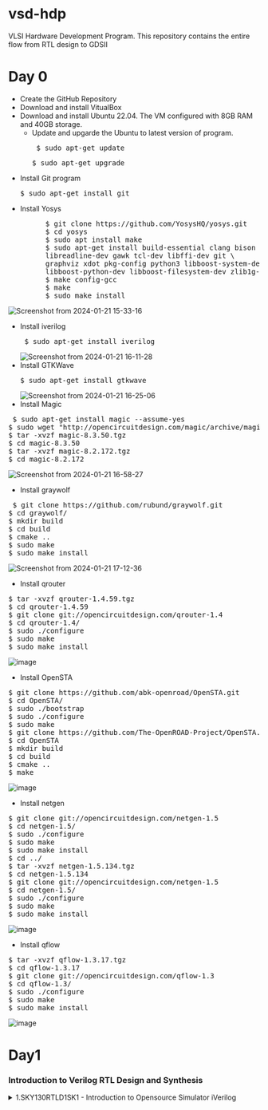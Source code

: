 # vsd-hdp
  VLSI Hardware Development Program. This repository contains the entire flow from RTL design to GDSII
# Day 0
* Create the GitHub Repository
* Download and install VitualBox
* Download and install Ubuntu 22.04. The VM configured with 8GB RAM and 40GB storage.
     - Update and upgarde the Ubuntu to latest version of program.
       <pre> $ sudo apt-get update</pre>
       <pre>$ sudo apt-get upgrade</pre>   
* Install Git program <pre>$ sudo apt-get install git</pre>
* Install Yosys
  <pre>      $ git clone https://github.com/YosysHQ/yosys.git
        $ cd yosys
        $ sudo apt install make
        $ sudo apt-get install build-essential clang bison flex \
        libreadline-dev gawk tcl-dev libffi-dev git \
        graphviz xdot pkg-config python3 libboost-system-dev \
        libboost-python-dev libboost-filesystem-dev zlib1g-dev
        $ make config-gcc
        $ make
        $ sudo make install </pre>    
![Screenshot from 2024-01-21 15-33-16](https://github.com/ManjuLanjewar/vsd-hdp/assets/157192602/2e457813-147f-4336-9099-6ef315d52c0c)
* Install iverilog  <pre> $ sudo apt-get install iverilog </pre>
  ![Screenshot from 2024-01-21 16-11-28](https://github.com/ManjuLanjewar/vsd-hdp/assets/157192602/cd7afb20-3474-432b-b6bc-9f2d34d65cd9)
* Install GTKWave <pre>$ sudo apt-get install gtkwave </pre>
    ![Screenshot from 2024-01-21 16-25-06](https://github.com/ManjuLanjewar/vsd-hdp/assets/157192602/5ba8c597-86ba-4da4-8415-700f1642a58d)
* Install Magic
<pre> $ sudo apt-get install magic --assume-yes
$ sudo wget "http://opencircuitdesign.com/magic/archive/magic-8.3.50.tgz"
$ tar -xvzf magic-8.3.50.tgz
$ cd magic-8.3.50
$ tar -xvzf magic-8.2.172.tgz
$ cd magic-8.2.172 </pre>
![Screenshot from 2024-01-21 16-58-27](https://github.com/ManjuLanjewar/vsd-hdp/assets/157192602/247c43d6-6ccd-4cdb-a942-52052ff8364a)
* Install graywolf
<pre> $ git clone https://github.com/rubund/graywolf.git
$ cd graywolf/
$ mkdir build
$ cd build
$ cmake ..
$ sudo make
$ sudo make install </pre>
![Screenshot from 2024-01-21 17-12-36](https://github.com/ManjuLanjewar/vsd-hdp/assets/157192602/44f61e92-140e-4a77-b946-afa0c0422da2)
* Install qrouter
<pre>$ tar -xvzf qrouter-1.4.59.tgz
$ cd qrouter-1.4.59
$ git clone git://opencircuitdesign.com/qrouter-1.4 
$ cd qrouter-1.4/
$ sudo ./configure
$ sudo make
$ sudo make install </pre>
![image](https://github.com/ManjuLanjewar/vsd-hdp/assets/157192602/ad761cd2-8abd-4bd3-85ac-6cd3c34ec8f7)
* Install OpenSTA
<pre>$ git clone https://github.com/abk-openroad/OpenSTA.git
$ cd OpenSTA/
$ sudo ./bootstrap 
$ sudo ./configure 
$ sudo make
$ git clone https://github.com/The-OpenROAD-Project/OpenSTA.git
$ cd OpenSTA
$ mkdir build
$ cd build
$ cmake ..
$ make </pre>
![image](https://github.com/ManjuLanjewar/vsd-hdp/assets/157192602/4670fa6c-ec88-4719-8b0a-319f68073496)
* Install netgen
<pre>$ git clone git://opencircuitdesign.com/netgen-1.5 
$ cd netgen-1.5/
$ sudo ./configure
$ sudo make
$ sudo make install
$ cd ../
$ tar -xvzf netgen-1.5.134.tgz
$ cd netgen-1.5.134
$ git clone git://opencircuitdesign.com/netgen-1.5 
$ cd netgen-1.5/
$ sudo ./configure
$ sudo make
$ sudo make install</pre>
![image](https://github.com/ManjuLanjewar/vsd-hdp/assets/157192602/13e7881c-39f7-439f-9f49-8fe047b171b7)
* Install qflow
<pre>$ tar -xvzf qflow-1.3.17.tgz
$ cd qflow-1.3.17
$ git clone git://opencircuitdesign.com/qflow-1.3 
$ cd qflow-1.3/
$ sudo ./configure
$ sudo make
$ sudo make install</pre>
![image](https://github.com/ManjuLanjewar/vsd-hdp/assets/157192602/62a97dfb-f60c-425d-8955-c026a0ac623a)

# Day1
 ### Introduction to Verilog RTL Design and Synthesis

 <details>
   <summary>1.SKY130RTLD1SK1 - Introduction to Opensource Simulator iVerilog</summary>
                  <summary> -Introduction to iverilog design test bench</summary>
- RTL design is implementation of Specifications. Intend of spec need to be verified by simulating design. RTL design is checked for adherence to the spec by simulating design 
-Simulator is tool used for simulating the design. iverilog is simulator.
-Design is the actual verilog code or set of verilog codes/files which has the intended functionality to meet with the required specifications.
-To check weather design obeying required specifications or not, apply stimulus to design and observe it's ouput and match it to spec.
 So,Testbench is the setup to apply stimulus(test_vector) to the design to check its functionality. 

-Simulator looks for changes on the input signals and evaluating the output. If there is no change in the input, tere is no change in output. Simulator is looking for change in values of input. 

![image](https://github.com/ManjuLanjewar/vsd-hdp/assets/157192602/710a2e7d-6660-4d2a-b3ba-4fc721ae8cf3)

Design under testbench have set of primary inputs or one (in case of inverter) and 1 or more primary outputs. To all Primary inputs need to generate stimulus using Stimulus generator and from all primary output, observe stimulus in stimlus observer. Design is instantiated in testbench. 
TB doesn't have primary inputs or primary outputs.  

Simulation flow in iverilog simulator:  
![image](https://github.com/ManjuLanjewar/vsd-hdp/assets/157192602/e8b30f3e-1550-4cc7-abcf-246689bdffc7)

Design and testbench applied to iverilog. Any simulator look only for changes in input and going to dump changes in output.
Output of simulator is vcd file where vcd stands for value change dump because looking for changes in values. So, format is called vcd format.
To view vcd file, gtkwave tool is used for viewing waveforms and see waveform output. For given inputs, what is change in outputs.
So, functionality of design is verified from waveforms.
  
   2.SKY130RTLD1SK2 - Labs using iVerilog and gtkwaveg
   - In this enviornment setup is done for running lab. First tool flow setup and then file setup for running the labs
i)Clone the below repo as it contains library files and verilog files. 
  Library files contains verilog model and SKY130 standard cell library which will be used for synthesis. 
  verilog_model contains all standard cell verilog models of standard cells which are present in library files.
  Verilog_files contains source file and its corresponding testbench files.
                
   <pre>$ git clone https://github.com/kunalg123/sky130RTLDesignAndSynthesisWorkshop.git</pre>
       

![image](https://github.com/ManjuLanjewar/vsd-hdp/assets/157192602/c08e0b6b-6ccf-4aa6-9f3e-eb3ddbd9d130)

ii)Design files which are present in verilog_file folder will be loaded in iverilog. After loading design file, iverilog create output file              (a.out) 
<pre>$ iverilog good_mux.v tb_good_mux.v</pre>

      
iii)Execute the a.out file to generate the VCD info as a .vcd file(output of Simulator):
      
<pre>$ ./a.out</pre>
           
iv).vcd file is loaded in gtkwave simulator

<pre>$ gtkwave tb_good_mux.vcd</pre>
        

![image](https://github.com/ManjuLanjewar/vsd-hdp/assets/157192602/8bcee619-6741-4493-9a84-20f1d0a8e56e)

uut i.e. unit under test is under testbench. Drag and drop inputs and output to signal window and zoom fit to view the waveforms. To zoom on particular region on waveforms  click on that region and Zoom In to it. To see transition on signal , select signal and click on 'Zoom to End' and then click on 'Find Next Edge' to see forward transitions and 'Find Previous Edge' to see backward transitions. This is useful for evaluating designs.

v)To see file structure of design file and testbench file in gvim which is vim text editor with its own GUI.
<pre>$ gvim tb_good_mux.v -o good_mux.v</pre>
In testbench, Testbench instantiate design. Testbench doesn't have primary inputs or primary outputs. Design is instantiated in testbench and called design instantiated as uut or dut (design under test). In this testbench, there is no stimuls observer. Instead, directly Dumping vcd files. stimulus is generated. oserving output in gtkwave. 

![image](https://github.com/ManjuLanjewar/vsd-hdp/assets/157192602/c397a7e9-a8d3-4173-9e67-98679d106305)

3) Introduction to Yosys and Logic Synthesis
   * Yosys is synthesizer tool used or converting RTL to netlist.
   
![image](https://github.com/ManjuLanjewar/vsd-hdp/assets/157192602/6ae20ed1-6b19-4e65-b03b-96ac310a4837)

Setup shows, read_verilog command to read design.  read_liberty command to read .lib.  write_verilog command to write out netlist file. Execute write_verilog, to get netlist output.Netlist is represantation of the design in the form of standard cells present in the .lib. 
So, Design and netlist should be one and the same.

Verify the Synthesis
How to verify synthesis is correct or how to verify how tool has not messed up with design or done any intentionly to damage design while synthesis.
Need to verify synthesis output as well.
![image](https://github.com/ManjuLanjewar/vsd-hdp/assets/157192602/6c6bacc8-8a82-4e25-8808-bd743c2fd94f)

Here, to verify the synthesis netlist file and testbench file is given as  input to simulator tool iverilog to get vcd output. Load the waveform in gtkwave tool to observe stimulus. This stimulus should be same as output observed during RTL simulation. 
Netlist is true representation of design that means the design was written as behavioral verilog code, netlist is verilog code in terms of standard cells but between design and synthesize netlist, design is form of RTL code and design in form of netlist, primary input and outputs have not changed, should remains same. Use same testbench as RTL testbench. No need of new TB.    
(This means that the netlist and the RTL are simply two representations of the design. The netlist representing rhe design in terms of standard cells and the RTL in terms of behavior.)

Logic Synthesis: 
RTL design is behavioural repesentation of required specifications written in behavioural form in verilog HDL. 
To get hardware digital design circuit how to map RTL code and digital design circuit. Synthesis means RTL to gate level translation. Design is converted into gates and connections are made between gates and file that is written out called as netlist. 

![image](https://github.com/ManjuLanjewar/vsd-hdp/assets/157192602/9dff0597-764b-42f1-a645-e98d117dc01b)

Logic Synthesis comes to resolve the problem of translating RTL code to Digital Logic Circuit form (Gate level translation + connecyions between the gates) by giving out the netlist file.

.lib is a collection of logical modules includes all basic gates like AND, OR, NOT, etc.( bucket of all standard cells availabale), as well as different flavors of same gates and their functionalities (slow, medium and fast versions/ 2, 3, 4 input versions). 
.lib is just collection of all standard cell, different flavours of same standard cell , different flavours of functionalities of same standard cell 
.lib contain std cells to implement any boolean logic functionalities. 

![image](https://github.com/ManjuLanjewar/vsd-hdp/assets/157192602/2c96a561-bca1-445e-a632-0bf1616b04ee)

Why different flavours of Gate requied. 

![image](https://github.com/ManjuLanjewar/vsd-hdp/assets/157192602/73a8d382-79d4-41b5-bb18-1726da58f40a)

F/F A and F/F B connected through combinational circuit. What is maximum speed of combinational circuit work? what is max clock rate can be applied to this? Tclk is period of clock. Tclk should be such big that time for data to travel from F/F A to F/F B, this should be achieved in 1 clk cycle. Tcq_A is Propogation ddelay of F/F A. Tcombi is propogation delay of combinational circuit. Set up time (Tsetup_B) is time before clock edge need to supply data at input of F/F B. Before clock arrives, data needs to be stable a small duration before. That small duration is called set up time.   
Tclk > Tcq_A + Tcombi + Tsetup_B. This is minimum requirement of clock period and that will decide maximum frequency, Fclk(max) will be 1/ Tclk(min).
To achive maximum clock speed, because min clock period, maximum will be clk speed so better is performance. Always looking for max performance, these delays (i.e. Tcq_A, Tcombi, Tsetup) should be as less as possible. so need cell to work very fast to make Tcombi small. So, are faster cells sufficient? 
should have faster cells in .lib? why do have slow and medium cells in .lib? 

Why do you need slow Cells?

![image](https://github.com/ManjuLanjewar/vsd-hdp/assets/157192602/4591b824-c92a-4ccb-b38f-a393fa0e0389)

F/F A is launching and F/F B to capture after F/F A i.e in next clk. Whatever F/F A is launching in previous cycle, it should be captured by F/F B in next clock cycle. If F/F B captures when F/F A is launching in previous cycle then there will be mismatch what F/F A launch in previous cycle. Missing some data. Need to guarantee minimum delay, that is delay from F/F A to F/F B should be greater than hold time.
Hold time of F/F is time after edge of clock, data should not change. Fastest change that can happen, the input of B should be after certain some time. so that F/F B reliablly catpture previous data. To ensure that there are no hold issues at F/F B, we need cells to work slowly. No need of fast cells.
, if start using fast cells, violating hold. because what my A is trying give out , may appear at. 
Cicuit should work fast but not ultra fast. Cicuit should be optimally fast. Need some cells to work slowly to meet hold time. Need some cells fast to meet setup. Need variety of cells to meet this requirement and this collection is present in .lib

Faster cells Vs Slower Cells
![image](https://github.com/ManjuLanjewar/vsd-hdp/assets/157192602/e08806b5-e2f4-412f-a123-f59a5b123441)

LOAD in Digital Logic Circuit is the capacitance. Faster is charging and discharging of capacitance, lesser is cell delay. charge capacitance at fast, propogation delay is less.  

Selection of Cells

![image](https://github.com/ManjuLanjewar/vsd-hdp/assets/157192602/f77dcd03-7ef0-464e-8e96-4d15b4dc7885)


Synthesis

![image](https://github.com/ManjuLanjewar/vsd-hdp/assets/157192602/9101ebec-983b-4be1-afd2-d5f21a71e70e)


 4) Labs using Yosys and Sky130 PDKs 

Invoke Yosys
<pre>yosys</pre>

Once inside yosys, read_liberty command can be used to read libraries:
<pre>read_liberty -lib ../lib/sky130_fd_sc_hd__tt_025C_1v80.lib</pre>

read the design (verilog file)
 <pre> read_verilog good_mux.v</pre>
After executing read command, "Successfully finished Verilog frontend",this statement should be printed, means verilog file is read successfully.
  
To synthesize the design, specify the module to use (good_mux):
<pre>synth -top good_mux</pre>
synth -top specify what is module going to be synthesize. 

To generate the netlist:
<pre>abc -liberty ../lib/sky130_fd_sc_hd__tt_025C_1v80.lib </pre>
abc command  convert RTL file into Gates and what gates it has to link to is specified in library....logic of good_mux will be realized in terms of standard cells available in library sky130_fd_sc_hd__tt_025C_1v80.lib

![image](https://github.com/ManjuLanjewar/vsd-hdp/assets/157192602/de53476e-f337-46b3-97b9-9608848b7224)

Note that it has inferred what all cells (i.e.3 input signals, 1 output signal, internal signals 0) as shown above. 

To view the logic it realized in graphical form, write show inside yosys:

![image](https://github.com/ManjuLanjewar/vsd-hdp/assets/157192602/26778c08-5aad-4b43-9129-a8a2243803a5)

![image](https://github.com/ManjuLanjewar/vsd-hdp/assets/157192602/0541654a-4d30-4776-ac0c-f671a27ce890)

Mux is realized completely in library sky130_fd_sc_hd__tt_025C_1v80.lib which is used.

How to write netlist

The commands to write the netlist is write_verilog
<pre>write_verilog good_mux_netlist.v</pre>
<pre>!gvim good_mux_netlist.v</pre>
![image](https://github.com/ManjuLanjewar/vsd-hdp/assets/157192602/757a78fa-cdfd-4827-abec-c90f2fcad3c4)

It has dump out so many extra information. 

There is more switch to use to get netlist in simple way. 
<pre>write_verilog -noattr good_mux_netlist.v</pre>
<pre>!gvim good_mux_netlist.v</pre>
![image](https://github.com/ManjuLanjewar/vsd-hdp/assets/157192602/de2a6edb-7ae9-4469-a780-194d50c754da)

here,instantiation of MUX is created. given some name to instantiation (Here, sky130_fd_sc_hd_mux2_1_4_)
some internal nets or wires are created (like, wire_0_, wire_1_ etc.)to make connection (This explanation os simplified netlist should be understand from kunal)

Top module of netlist is same module what we synthesize i.e.good_mux module 

## Day 2
I] Introduction to library files 
| Timing libs, hierarchical vs flat synthesis and efficient flop coding styles

1) Introduction to .libs

 What exactly .lib looks like and what it contains? Libraries present in sky130_fd_sc_hd__tt_025C_1v80.lib
<pre>$ gvim ../lib/sky130_fd_sc_hd__tt_025C_1v80.lib</pre>

![image](https://github.com/ManjuLanjewar/vsd-hdp/assets/157192602/939b38f5-0a8d-4009-b285-1b562f74c645)


After opening libraru file in gvim, to have plesant colour, use command :syn off

First understaning name of library. 
Name of library "sky130_fd_sc_hd__tt_025C_1v80". Here, 130nm library, "tt" stands for typical. libratry can be slow, fast or typical. 025C is temperature. 
When looked into library, three words come into picture i.e. P V T where P stands for Process, V stands for Voltage, T stands for temperature. 
These 3 are very important for design to work. There will be variation in process due to fabrication. Variation due to voltage because when vary voltage there will be variation in behaviour of circuit. Semiconductors are very sensitive to temperature. These these three together will determine how my silicon is going to work faster or slower. When silicon to work, it should work all the corner. If any of parameter varies Process/ Voltage /temperature, still silicon should work
Ex. CD player sold in different parts of world and it should work in country like Dubai where temp high, India where temp varies whole yea and in  country like Swiss, temp less than 20C and somtimes 0C. Across all places, all time, CD player circuit should wotk. 
So, we need to factor in theses variation while designing circuit. So, libraries will be charactrised to model theses variations. These P, V, T is indicated in first line of library name i.e 'tt' indicates process, 025C indicates temperature and 1v80 indicates Voltage. 
Then, .lib will give information about technology used(CMOS), delay model (lookup table) used, and then units of time is specified in (ns), voltage (V), resistance (kohm), power(nW), capacitance(pf), current(mA) and operating condition (P, V, T).

.lib contains lot of all standrad cells with different flavours of different cells, different flavours of same cells. 
.lib contains different features of cell, it will tell leakage power for all input condition. 
For Example 
cell ("sky130_fd_sc_hd__a2111o_1") {
        leakage_power () {
            value : 0.0017945000;
            when : "!A1&!A2&!B1&!C1&D1";
        }

a2111o means it is AND-OR gate,and it's 2-input AND gate , remaining are OR Gate. It is havinf so many inputs "!A1&!A2&!B1&!C1&D1 (A1 and A2 are AND and OR it with B1, C1 and D1. So total 5 inputs, means total 32 possible input combinations. For all 32 input combination, what is delay, power  that information is present.
Here, !A1&!A2&!B1&!C1&D1 means A1, A2, B1 and C1 are all low and D1 high , at that time what is power the cell is consuming so such 32 combinations of input is present in library with value of (0.0017945000) leakge power is mentioned. area number, power port information, describe each input pin i.e. input capacitance of pin, power related to pin, tansition, delay assosciated with each input pin. Then, it gives power and timimg information of GATEs with all possible input conditions. 
![Screenshot from 2024-01-24 15-18-22](https://github.com/ManjuLanjewar/vsd-hdp/assets/157192602/e618969b-32e1-4562-819c-074f58c5cbc2)

Here, for 2 inputs AND gates with different flavours like _and_2_0, Area is 6.256,for _and_2_2, Area is 7.507 and for _and_2_4, Area is 8.758.
_and_2_4, this is Larger cell than other two but all are _and_2 cell. Larger Cell means this cell employing wider transistors. Wider cell will be faster, but area is more so power is more, delay is less. Smaller cell, delay more,area will be less and power is less.

II] Hierarchical vs Flat Synthesis and how netlist looks about
Here, how the Yosys tool performs the synthesis and generates the netlst for a multi-module design with and without preserving the design hierarchy.
For this use the design file, multiple_modules.v, which contains some logic implementation using two sub-modules.

![image](https://github.com/ManjuLanjewar/vsd-hdp/assets/157192602/2577909c-9d15-4788-86ba-f8b2fbae1b08)

It has 2 sub modules, sub_module1 is an AND gate, sub_module2 is OR Gate and module called multiple module instantiate sub_module1 and sub_module2.

![image](https://github.com/ManjuLanjewar/vsd-hdp/assets/157192602/5e65e523-1f20-494e-8c20-f49955143c03)

This is how design looks. Here, multiple_module where sub_module1 which is AND Gate instantiated as u1 and sub_module2 which is OR Gate is instantiated as u2. multiple_module has 3 inputs a,b,c and 1 output y.
When synthesize, how it make differnce and why it should make difference?
First launch yosys
<pre><font color="#12488B"><b>~/vsdflow/VLSI/sky130RTLDesignAndSynthesisWorkshop/verilog_files</b></font>$ yosys</pre>
Read liberty file 
<pre>yosys&gt; read_liberty -lib ../lib/sky130_fd_sc_hd__tt_025C_1v80.lib</pre>
Read Verilog 
<pre>yosys&gt; read_verilog multiple_modules.v</pre>
<pre>yosys&gt; synth -top multiple_modules</pre>

![image](https://github.com/ManjuLanjewar/vsd-hdp/assets/157192602/5d0542db-9ead-4732-b2be-cde61d8bf172)

It shows report.

<pre>yosys&gt; abc -liberty ../lib/sky130_fd_sc_hd__tt_025C_1v80.lib </pre>

<pre>yosys&gt; show multiple_modules</pre>

![image](https://github.com/ManjuLanjewar/vsd-hdp/assets/157192602/a6b87fcd-be39-4e44-9d6e-0e72d014e59c)

Here, it shows top module. Not showing AND Gate or OR Gate. It is showing u1 and u2 which are instance of sub_module1 and sub_module1.
Ideally it is expected to see AND Gate or OR Gate. This is called Hierarchical design. Here,the hierarchies are preserved:

<pre>yosys&gt; write_verilog -noattr multiple_modules_hier.v</pre>

<pre>yosys&gt; !gvim multiple_modules_hier.v</pre>

Netlist for multiple module is as follow: 

![image](https://github.com/ManjuLanjewar/vsd-hdp/assets/157192602/e8e4069b-f8e1-4c83-8f9a-6dda95fb1065)

multiple_module has inputs a,b,c and output y and instantitaion of sub-module 1 which is u1 and sub-module 2 which is u2.
sub-module 1 is separate module inferring AND Gate and  sub-module 2 is separate module inferring OR Gate but here instead of OR Gate, NAND Gate is inferred.
![image](https://github.com/ManjuLanjewar/vsd-hdp/assets/157192602/76f60307-a013-46c5-aefc-5384fe1b732a)

Here, 2 inverters output is given as input to NAND Gate. As per DeMorgans theorem, NAND Gate is nothing but input inverted OR Gate. so replace NAND Gate with input inverted OR Gate. These invertes are back to back which are cancel out and a and b forms y. OR Gate is expected but sub-module 2 inferred NAND Gate. Why do synthesis do this? (Exercise: Look into .lib and find out)

![image](https://github.com/ManjuLanjewar/vsd-hdp/assets/157192602/ebb75191-a0bf-414a-b831-e5bd3d9a5ee4)

CMOS NAND implementation is choosen. In NAND, NMoS is stacked. In case, to realize NOR, in CMOS, OR cannot be implemented. CMOS always implements inverting function. So, Use NOR, followed by inverter to get OR. It will have stacked PMoS followed by inverter to get OR Gate. Stacking PMoS is always bad.Because PMoS has poor mobility and to improve, make wide cells which requires good logical efforts. (Exercice: Read about This)

Flattened
To flatten the hierarchical design, the command flatten is used to write the flatten netlist.
<pre>yosys&gt; flatten</pre>
<pre>yosys&gt; write_verilog multiple_modules_flat.v</pre>
<pre>yosys&gt; write_verilog -noattr multiple_modules_flat.v</pre>
<pre>yosys&gt; !gvim multiple_modules_flat.v</pre>

Netlist is shown in gvim. To see both Hierarchial and Flattend netlist simultaneously, write command in gvim as (:vsp multiple_modules_hier.v)

![image](https://github.com/ManjuLanjewar/vsd-hdp/assets/157192602/29120127-b914-44cf-bbb9-820bd8eaf4f3)

In Hierarchial design, hierarchies of sub-module 1 and sub-module 2 are preserved.
In Flattened design, single netlist, hierarchies are flattened out. Instantiation of AND Gate and OR Gate directly under multiple_module.  
This is difference of using flatten switch vs not using flatten switch.

<pre>yosys&gt; read_liberty -lib ../lib/sky130_fd_sc_hd__tt_025C_1v80.lib</pre>
<pre>yosys&gt; read_verilog multiple_modules.v</pre>
<pre>yosys&gt; synth -top multiple_modules</pre>
<pre>yosys&gt; abc -liberty ../lib/sky130_fd_sc_hd__tt_025C_1v80.lib</pre>
<pre>yosys&gt; flatten</pre>
<pre>yosys&gt; show</pre>
![image](https://github.com/ManjuLanjewar/vsd-hdp/assets/157192602/28a3047a-8ddc-44d3-aa6c-7dfc91735cc5)

Here, no u1 and u2 as it is flattened.  AND Gate, Inverter feeding NAND Gate (i.e. OR Gate). Output of u1 feeding u2 with another input coming from c. 
This how multiple_module looks in flattended design, complete structure is seen. 

The submodule synthesis (instead of top level as above) goes like this:
<pre>yosys&gt; read_liberty -lib  ../lib/sky130_fd_sc_hd__tt_025C_1v80.lib</pre>
<pre>yosys&gt; read_verilog multiple_modules.v</pre>

To synthesize at u1 or u2 level and not at multiple_module level: 

<pre>yosys&gt; synth -top sub_module1</pre>

<pre>yosys&gt; abc -liberty ../lib/sky130_fd_sc_hd__tt_025C_1v80.lib </pre>

<pre>yosys&gt; show</pre>

![image](https://github.com/ManjuLanjewar/vsd-hdp/assets/157192602/c928dc79-fc22-4beb-9181-51332cefa51f)

Here seen only sub_module1 i.e. AND Gate. Why sub_module level synthesize is done? 

![image](https://github.com/ManjuLanjewar/vsd-hdp/assets/157192602/f8e5fcbf-47bc-4881-bcb6-6228b6ff7d7f)


This is your top module and this is multiple instantiation of same component. let's say we have design called multiplier and it is instantiated muliple times i.e. mult1, mult2, mult3, mult4, mult5, mult6...here 6 instantiation of multiplier. So instead of instantiation of multiplier 6 times, synthesize one time and replicate that netlist 6 times and stitched it together in top module. Module levele synthesize is preferred when we have multiple instances of same module. 
Divide and Conqure: Let's say your deign is very massive. When massive design is given to tool, tool is not doing good job. Instead of giving entire massive design to tool, giving one portion by one portion to tool. So that it writes optimised netlist and stitched all netlist together in top module.
These are two reason why sub_module level synthesize. In yosys tool, to control which module to synthesize by using keyword synth -top <module name>.


Various Flops Coding Styles and Optimization

Different types of flops, Different coding style. 
Why Flops? For any combinational circuit, when input is given, output is going to change after propogation delay. Due to this ouput is going to glitch. 

![image](https://github.com/ManjuLanjewar/vsd-hdp/assets/157192602/0d3b23fc-29ca-4c1a-87fd-de8ed67b3162)

Here,when c goes 0, y is 1.  initially a and b both are 0, internal node 'i' is 0. C is going from 1 to 0. So, y is '0'. 
y was intially 1 because c was 1. Let's say propogation delay of OR Gate as 1ns. After 1ns, c going low, y will go low. 
Delay of AND gate is 2ns. Now a and b goes high, after 2ns, Node i to go high. After i goes high, it will take propogation delay of OR Gate i.e. 1ns, output y to go high again. but momentarialy y goes low and then high. This is called glitch. 
For boolean expression (a&B)|c  for input condition a=b=0 and c=1, y=1 
                                                    a=b=1 and c=0, y=1     
For both input condition, y=1, but momentarialy 'y' goes low and then high. This is called glitch. 
In design, there are combinational circuit, more combinational circuit means more glitches. Output will continuously be glitchy. To avoid this, element required to store value. That element called flops which are like storage elements. In f/f are put in between combinational circuits, using f/f is sort of restrict glitches, way f/f works is, f/f output will change only on edge of clock, So giving clock to this f/f, output of f/f will change only on edge of clock. That means even though i/p of flop is glitching, o/p of f/f will be stable. Output of f/f is stable, this f/f is feeding to combinational circuits. This combinational circuits sees stable inputs, eventually combinational circuits output will also settle down. Otherwise, this glitches propogates through combinational circuits.Because of putting f/f, this is sort of shielding, this, D,and Q. The Q node is sort of shield from D node because of through clock, there is no connection between D and Q and there is no clock. If clock edge doesn't occur, Q doesn't change. 
So, Q is shielded from changes in D. Therefore, Q is always giving stable value that means output of combinational circuits will settled down. 
That ismain pupose of f/f using in digital circuits. There should be intitial state of f/f. If it is unknown, combinational circuit is looking to f/f to evaluate output. If f/f is not initialized, combinational circuits will evaluate into garbage value. To initialize f/f, we have control pins on f/f as SET or RESET. These pins cab be synchronous or asynchronous.

![image](https://github.com/ManjuLanjewar/vsd-hdp/assets/157192602/da0a9b61-11e7-4b2e-9e52-a1370ac9a981)

![image](https://github.com/ManjuLanjewar/vsd-hdp/assets/157192602/a13de00c-b6f8-4bbd-b40a-b90f2524c799)

first circuit is f/f with asynchronous reset. This is code for f/f always at posedge clk signifies posedge f/f. Posedge of asynchronous reset (posedge async_reset). In verilog code,always block evaluated, if there is change in posedge clk or change in async_reset. Once enter always block, bacause of async_reset, q goes low. Instead of name async_reset, if  named as X,Y or Z, upon signal output is going low, then clearly it is async_reset. If it is not async_reset, then q=d due to posedge clk. If there is negedge then this always block will not evaluated. Upon posedge, q==d, so This is D f/f with asynchronus reset because it is not looking for any clock / wait for clk. Suppose you have clk, and apply asynchronus reset. Initially asynchronus reset is low, q may be 1 or 0, but q goes low once asynchronus reset goes high, it will not wait for posedge. asynchronus means irrespective of clock.

![image](https://github.com/ManjuLanjewar/vsd-hdp/assets/157192602/3af6e320-4179-422f-9398-ba23fb45cef9)

For asynchronus set, name signal as async_set.
always block gets evaluated upon posedge clk or async_set. Once enter always block because of async_set, q=1 that means without dependancy of clock. Hence called as asynchronus set. Else q==d. 
Now for synchronous set or synchronus reset, Whenever there is synchronus, will come in D pin of clock. This is f/f, with synchronous reset using MUX.
If reset is high then 1'b0 else load it with D. It is synchronous reset because it wait for clock. Suppose we have clock and synchronous reset, sync_reset going to pin D of f/f. So, 0 will be waiting at pin D and it will be awaiting posedge of clock. So on subsequent next rising edge, weather f/f was 0 or 1 here, it will go to 0. Clearly reset is waiting clock edge. So it is synchronous reset. 

![image](https://github.com/ManjuLanjewar/vsd-hdp/assets/157192602/82a039cb-f265-4cac-b7bb-264c512db174)

![image](https://github.com/ManjuLanjewar/vsd-hdp/assets/157192602/f46ab3ee-b9e5-44e2-b8db-ec448149944f)

comparing asynchronous reset with synchronous reset code, in synchronous reset, only clk is present but in asynchronous reset, clk and async_reset both present. In synchronous reset, always block is evaluated only upon clk. Even if sync_reset going to toggle,  






